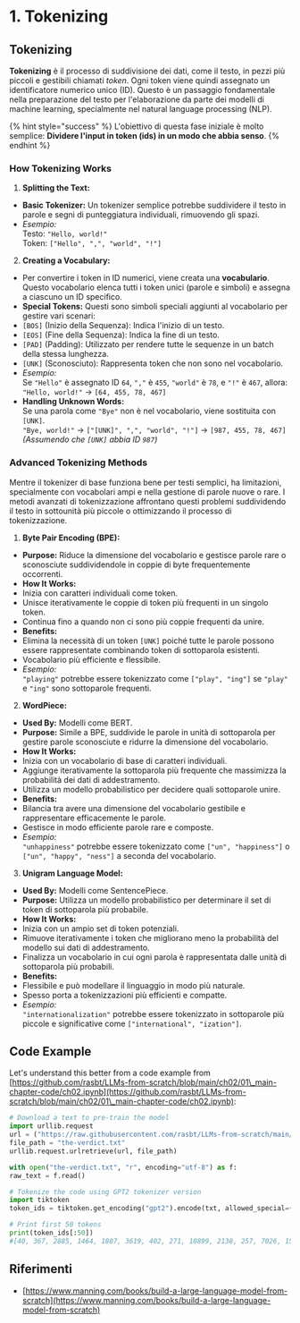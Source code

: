 # 1. Tokenizing

## Tokenizing

**Tokenizing** è il processo di suddivisione dei dati, come il testo, in pezzi più piccoli e gestibili chiamati _token_. Ogni token viene quindi assegnato un identificatore numerico unico (ID). Questo è un passaggio fondamentale nella preparazione del testo per l'elaborazione da parte dei modelli di machine learning, specialmente nel natural language processing (NLP).

{% hint style="success" %}
L'obiettivo di questa fase iniziale è molto semplice: **Dividere l'input in token (ids) in un modo che abbia senso**.
{% endhint %}

### **How Tokenizing Works**

1. **Splitting the Text:**
* **Basic Tokenizer:** Un tokenizer semplice potrebbe suddividere il testo in parole e segni di punteggiatura individuali, rimuovendo gli spazi.
* _Esempio:_\
Testo: `"Hello, world!"`\
Token: `["Hello", ",", "world", "!"]`
2. **Creating a Vocabulary:**
* Per convertire i token in ID numerici, viene creata una **vocabulario**. Questo vocabolario elenca tutti i token unici (parole e simboli) e assegna a ciascuno un ID specifico.
* **Special Tokens:** Questi sono simboli speciali aggiunti al vocabolario per gestire vari scenari:
* `[BOS]` (Inizio della Sequenza): Indica l'inizio di un testo.
* `[EOS]` (Fine della Sequenza): Indica la fine di un testo.
* `[PAD]` (Padding): Utilizzato per rendere tutte le sequenze in un batch della stessa lunghezza.
* `[UNK]` (Sconosciuto): Rappresenta token che non sono nel vocabolario.
* _Esempio:_\
Se `"Hello"` è assegnato ID `64`, `","` è `455`, `"world"` è `78`, e `"!"` è `467`, allora:\
`"Hello, world!"` → `[64, 455, 78, 467]`
* **Handling Unknown Words:**\
Se una parola come `"Bye"` non è nel vocabolario, viene sostituita con `[UNK]`.\
`"Bye, world!"` → `["[UNK]", ",", "world", "!"]` → `[987, 455, 78, 467]`\
_(Assumendo che `[UNK]` abbia ID `987`)_

### **Advanced Tokenizing Methods**

Mentre il tokenizer di base funziona bene per testi semplici, ha limitazioni, specialmente con vocabolari ampi e nella gestione di parole nuove o rare. I metodi avanzati di tokenizzazione affrontano questi problemi suddividendo il testo in sottounità più piccole o ottimizzando il processo di tokenizzazione.

1. **Byte Pair Encoding (BPE):**
* **Purpose:** Riduce la dimensione del vocabolario e gestisce parole rare o sconosciute suddividendole in coppie di byte frequentemente occorrenti.
* **How It Works:**
* Inizia con caratteri individuali come token.
* Unisce iterativamente le coppie di token più frequenti in un singolo token.
* Continua fino a quando non ci sono più coppie frequenti da unire.
* **Benefits:**
* Elimina la necessità di un token `[UNK]` poiché tutte le parole possono essere rappresentate combinando token di sottoparola esistenti.
* Vocabolario più efficiente e flessibile.
* _Esempio:_\
`"playing"` potrebbe essere tokenizzato come `["play", "ing"]` se `"play"` e `"ing"` sono sottoparole frequenti.
2. **WordPiece:**
* **Used By:** Modelli come BERT.
* **Purpose:** Simile a BPE, suddivide le parole in unità di sottoparola per gestire parole sconosciute e ridurre la dimensione del vocabolario.
* **How It Works:**
* Inizia con un vocabolario di base di caratteri individuali.
* Aggiunge iterativamente la sottoparola più frequente che massimizza la probabilità dei dati di addestramento.
* Utilizza un modello probabilistico per decidere quali sottoparole unire.
* **Benefits:**
* Bilancia tra avere una dimensione del vocabolario gestibile e rappresentare efficacemente le parole.
* Gestisce in modo efficiente parole rare e composte.
* _Esempio:_\
`"unhappiness"` potrebbe essere tokenizzato come `["un", "happiness"]` o `["un", "happy", "ness"]` a seconda del vocabolario.
3. **Unigram Language Model:**
* **Used By:** Modelli come SentencePiece.
* **Purpose:** Utilizza un modello probabilistico per determinare il set di token di sottoparola più probabile.
* **How It Works:**
* Inizia con un ampio set di token potenziali.
* Rimuove iterativamente i token che migliorano meno la probabilità del modello sui dati di addestramento.
* Finalizza un vocabolario in cui ogni parola è rappresentata dalle unità di sottoparola più probabili.
* **Benefits:**
* Flessibile e può modellare il linguaggio in modo più naturale.
* Spesso porta a tokenizzazioni più efficienti e compatte.
* _Esempio:_\
`"internationalization"` potrebbe essere tokenizzato in sottoparole più piccole e significative come `["international", "ization"]`.

## Code Example

Let's understand this better from a code example from [https://github.com/rasbt/LLMs-from-scratch/blob/main/ch02/01\_main-chapter-code/ch02.ipynb](https://github.com/rasbt/LLMs-from-scratch/blob/main/ch02/01\_main-chapter-code/ch02.ipynb):
```python
# Download a text to pre-train the model
import urllib.request
url = ("https://raw.githubusercontent.com/rasbt/LLMs-from-scratch/main/ch02/01_main-chapter-code/the-verdict.txt")
file_path = "the-verdict.txt"
urllib.request.urlretrieve(url, file_path)

with open("the-verdict.txt", "r", encoding="utf-8") as f:
raw_text = f.read()

# Tokenize the code using GPT2 tokenizer version
import tiktoken
token_ids = tiktoken.get_encoding("gpt2").encode(txt, allowed_special={"[EOS]"}) # Allow the user of the tag "[EOS]"

# Print first 50 tokens
print(token_ids[:50])
#[40, 367, 2885, 1464, 1807, 3619, 402, 271, 10899, 2138, 257, 7026, 15632, 438, 2016, 257, 922, 5891, 1576, 438, 568, 340, 373, 645, 1049, 5975, 284, 502, 284, 3285, 326, 11, 287, 262, 6001, 286, 465, 13476, 11, 339, 550, 5710, 465, 12036, 11, 6405, 257, 5527, 27075, 11]
```
## Riferimenti

* [https://www.manning.com/books/build-a-large-language-model-from-scratch](https://www.manning.com/books/build-a-large-language-model-from-scratch)
